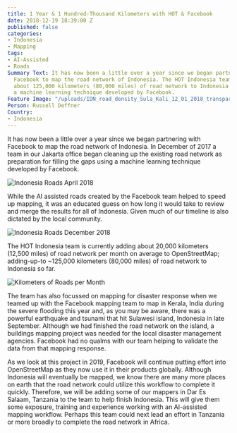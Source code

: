 ```yaml
---
title: 1 Year & 1 Hundred-Thousand Kilometers with HOT & Facebook
date: 2018-12-19 18:39:00 Z
published: false
categories:
- Indonesia
- Mapping
tags:
- AI-Assisted
- Roads
Summary Text: It has now been a little over a year since we began partnering with
  Facebook to map the road network of Indonesia. The HOT Indonesia team has added
  about 125,000 kilometers (80,000 miles) of road network to Indonesia so far using
  a machine learning technique developed by Facebook.
Feature Image: "/uploads/IDN_road_density_Sula_Kali_12_01_2018_transparent.png"
Person: Russell Deffner
Country:
- Indonesia
---
```


It has now been a little over a year since we began partnering with Facebook to map the road network of Indonesia. In December of 2017 a team in our Jakarta office began cleaning up the existing road network as preparation for filling the gaps using a machine learning technique developed by Facebook.

![Indonesia Roads April 2018](/uploads/IDN_road_density_Sula_Kali_04_01_2018_transparent.png)

While the AI assisted roads created by the Facebook team helped to speed up mapping, it was an educated guess on how long it would take to review and merge the results for all of Indonesia. Given much of our timeline is also dictated by the local community.

![Indonesia Roads December 2018](/uploads/IDN_road_density_Sula_Kali_12_01_2018_transparent.png)

The HOT Indonesia team is currently adding about 20,000 kilometers (12,500 miles) of road network per month on average to OpenStreetMap; adding-up-to \~125,000 kilometers (80,000 miles) of road network to Indonesia so far.

![Kilometers of Roads per Month](/uploads/Kilometers.png) 

The team has also focussed on mapping for disaster response when we teamed up with the Facebook mapping team to map in Kerala, India during the severe flooding this year and, as you may be aware, there was a powerful earthquake and tsunami that hit Sulawesi island, Indonesia in late September. Although we had finished the road network on the island, a buildings mapping project was needed for the local disaster management agencies. Facebook had no qualms with our team helping to validate the data from that mapping response.

As we look at this project in 2019, Facebook will continue putting effort into OpenStreetMap as they now use it in their products globally. Although Indonesia will eventually be mapped, we know there are many more places on earth that the road network could utilize this workflow to complete it quickly. Therefore, we will be adding some of our mappers in Dar Es Salaam, Tanzania to the team to help finish Indonesia. This will give them some exposure, training and experience working with an AI-assisted mapping workflow. Perhaps this team could next lead an effort in Tanzania or more broadly to complete the road network in Africa.
